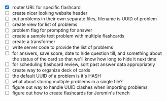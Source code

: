 - [x] router URL for specific flashcard
- [ ] create nicer looking website header
- [ ] put problems in their own separate files, filename is UUID of problem
- [ ] create view for list of problems
- [ ] problem flag for prompting for answer
- [ ] create a sample text problem with multiple flashcards
- [ ] create a transformer
- [ ] write server code to provide the list of problems
- [ ] for answers, save score, date to hide question till, and something about the status of the card so that we'll know how long to hide it next time
- [ ] for scheduling flashcard review, sort past answer data appropriately
- [ ] create way to organize deck of cards
- [ ] the default UUID of a problem is it's HASH
- [ ] what about storing multiple problems in a single file?
- [ ] figure out way to handle UUID clashes when importing problems
- [ ] figure out how to create flashcards for Jeromin's french
